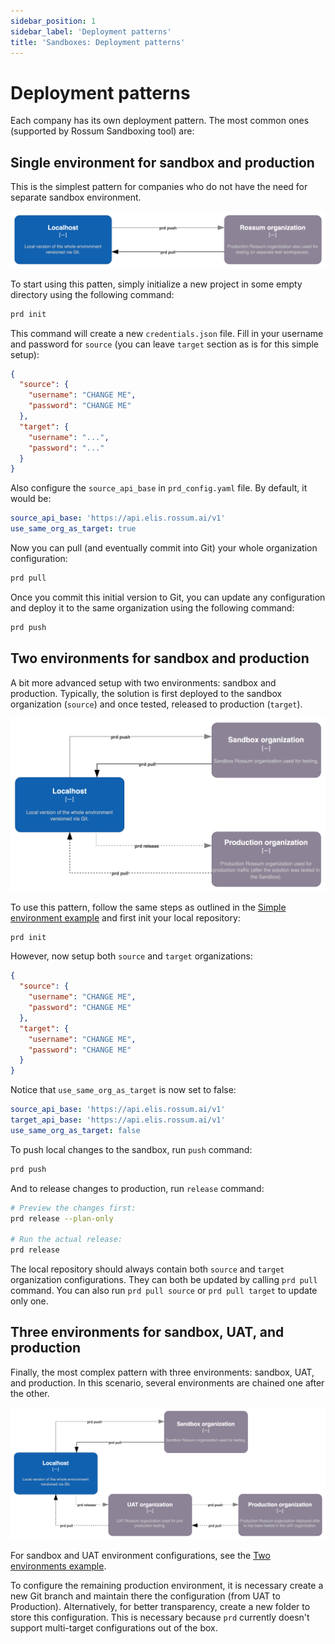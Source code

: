 ```yaml
---
sidebar_position: 1
sidebar_label: 'Deployment patterns'
title: 'Sandboxes: Deployment patterns'
---
```


# Deployment patterns

Each company has its own deployment pattern. The most common ones (supported by Rossum Sandboxing tool) are:

## Single environment for sandbox and production

This is the simplest pattern for companies who do not have the need for separate sandbox environment.

![](./_img/one-environment-diagram.png)

To start using this patten, simply initialize a new project in some empty directory using the following command:

```bash
prd init
```

This command will create a new `credentials.json` file. Fill in your username and password for `source` (you can leave `target` section as is for this simple setup):

```json title="credentials.json"
{
  "source": {
    "username": "CHANGE ME",
    "password": "CHANGE ME"
  },
  "target": {
    "username": "...",
    "password": "..."
  }
}
```

Also configure the `source_api_base` in `prd_config.yaml` file. By default, it would be:

```yaml title="prd_config.yaml"
source_api_base: 'https://api.elis.rossum.ai/v1'
use_same_org_as_target: true
```

Now you can pull (and eventually commit into Git) your whole organization configuration:

```bash
prd pull
```

Once you commit this initial version to Git, you can update any configuration and deploy it to the same organization using the following command:

```bash
prd push
```

## Two environments for sandbox and production

A bit more advanced setup with two environments: sandbox and production. Typically, the solution is first deployed to the sandbox organization (`source`) and once tested, released to production (`target`).

![](./_img/two-environments-diagram.png)

To use this pattern, follow the same steps as outlined in the [Simple environment example](#single-environment-for-sandbox-and-production) and first init your local repository:

```bash
prd init
```

However, now setup both `source` and `target` organizations:

```json title="credentials.json"
{
  "source": {
    "username": "CHANGE ME",
    "password": "CHANGE ME"
  },
  "target": {
    "username": "CHANGE ME",
    "password": "CHANGE ME"
  }
}
```

Notice that `use_same_org_as_target` is now set to false:

```yaml title="prd_config.yaml"
source_api_base: 'https://api.elis.rossum.ai/v1'
target_api_base: 'https://api.elis.rossum.ai/v1'
use_same_org_as_target: false
```

To push local changes to the sandbox, run `push` command:

```bash
prd push
```

And to release changes to production, run `release` command:

```bash
# Preview the changes first:
prd release --plan-only

# Run the actual release:
prd release
```

The local repository should always contain both `source` and `target` organization configurations. They can both be updated by calling `prd pull` command. You can also run `prd pull source` or `prd pull target` to update only one.

## Three environments for sandbox, UAT, and production

Finally, the most complex pattern with three environments: sandbox, UAT, and production. In this scenario, several environments are chained one after the other.

![](./_img/three-environments-diagram.png)

For sandbox and UAT environment configurations, see the [Two environments example](#two-environments-for-sandbox-and-production).

To configure the remaining production environment, it is necessary create a new Git branch and maintain there the configuration (from UAT to Production). Alternatively, for better transparency, create a new folder to store this configuration. This is necessary because `prd` currently doesn't support multi-target configurations out of the box.
